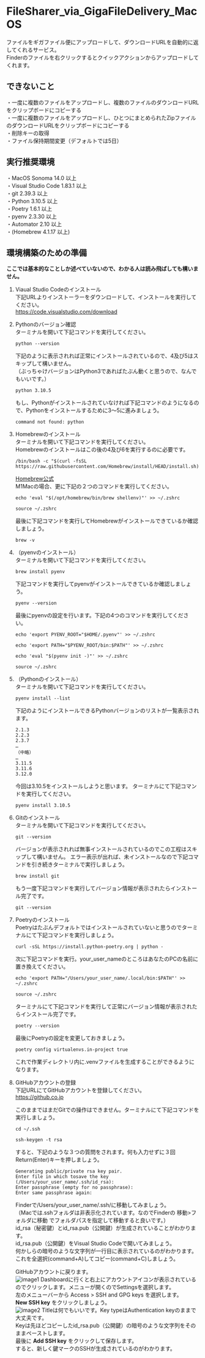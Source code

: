 # FileSharer_via_GigaFileDelivery_MacOS
ファイルをギガファイル便にアップロードして、ダウンロードURLを自動的に返してくれるサービス。  
Finderのファイルを右クリックするとクイックアクションからアップロードしてくれます。  

## できないこと
・一度に複数のファイルをアップロードし、複数のファイルのダウンロードURLをクリップボードにコピーする  
・一度に複数のファイルをアップロードし、ひとつにまとめられたZipファイルのダウンロードURLをクリップボードにコピーする  
・削除キーの取得  
・ファイル保持期間変更（デフォルトでは5日）  

## 実行推奨環境
・MacOS Sonoma 14.0 以上  
・Visual Studio Code 1.83.1 以上  
・git 2.39.3 以上  
・Python 3.10.5 以上  
・Poetry 1.6.1 以上  
・pyenv 2.3.30 以上  
・Automator 2.10 以上  
・(Homebrew 4.1.17 以上)  

## 環境構築のための準備
__ここでは基本的なことしか述べていないので、わかる人は読み飛ばしても構いません。__
1. Viaual Studio Codeのインストール  
   下記URLよりインストーラーをダウンロードして、インストールを実行してください。  
   https://code.visualstudio.com/download
2. Pythonのバージョン確認  
   ターミナルを開いて下記コマンドを実行してください。  
   ```
   python --version
   ```
   下記のように表示されれば正常にインストールされているので、4及び5はスキップして構いません。  
   （ぶっちゃけバージョンはPython3であればたぶん動くと思うので、なんでもいいです。）  
   ```
   python 3.10.5
   ```
   もし、Pythonがインストールされていなければ下記コマンドのようになるので、Pythonをインストールするために3〜5に進みましょう。
   ```
   command not found: python
   ```
3. Homebrewのインストール  
   ターミナルを開いて下記コマンドを実行してください。  
   Homebrewのインストールはこの後の4及び6を実行するのに必要です。
   ```
   /bin/bash -c "$(curl -fsSL https://raw.githubusercontent.com/Homebrew/install/HEAD/install.sh)"
   ```
   [Homebrew公式](https://brew.sh)  
   M1Macの場合、更に下記の２つのコマンドを実行してください。
   ```
   echo 'eval "$(/opt/homebrew/bin/brew shellenv)"' >> ~/.zshrc
   ```
   ```
   source ~/.zshrc
   ```
   最後に下記コマンドを実行してHomebrewがインストールできているか確認しましょう。
   ```
   brew -v
   ```
4. （pyenvのインストール）  
   ターミナルを開いて下記コマンドを実行してください。
   ```
   brew install pyenv
   ```
   下記コマンドを実行してpyenvがインストールできているか確認しましょう。
   ```
   pyenv --version
   ```
   最後にpyenvの設定を行います。下記の4つのコマンドを実行してください。
   ```
   echo 'export PYENV_ROOT="$HOME/.pyenv"' >> ~/.zshrc
   ```
   ```
   echo 'export PATH="$PYENV_ROOT/bin:$PATH"' >> ~/.zshrc
   ```
   ```
   echo 'eval "$(pyenv init -)"' >> ~/.zshrc
   ```
   ```
   source ~/.zshrc
   ```
5. （Pythonのインストール）  
   ターミナルを開いて下記コマンドを実行してください。
   ```
   pyenv install --list
   ```
   下記のようにインストールできるPythonバージョンのリストが一覧表示されます。
   ```
   2.1.3
   2.2.3
   2.3.7
   …
   （中略）
   …
   3.11.5
   3.11.6
   3.12.0
   ```
   今回は3.10.5をインストールしようと思います。
   ターミナルにて下記コマンドを実行してください。
   ```
   pyenv install 3.10.5
   ```
7. Gitのインストール  
   ターミナルを開いて下記コマンドを実行してください。
   ```
   git --version
   ```
   バージョンが表示されれば無事インストールされているのでこの工程はスキップして構いません。
   エラー表示が出れば、未インストールなので下記コマンドを引き続きターミナルで実行しましょう。
   ```
   brew install git
   ```
   もう一度下記コマンドを実行してバージョン情報が表示されたらインストール完了です。
   ```
   git --version
   ```
8. Poetryのインストール  
   Poetryはたぶんデフォルトではインストールされていないと思うのでターミナルにて下記コマンドを実行しましょう。
   ```
   curl -sSL https://install.python-poetry.org | python -
   ```
   次に下記コマンドを実行。your_user_nameのところはあなたのPCの名前に置き換えてください。
   ```
   echo 'export PATH="/Users/your_user_name/.local/bin:$PATH"' >> ~/.zshrc
   ```
   ```
   source ~/.zshrc
   ```
   ターミナルにて下記コマンドを実行して正常にバージョン情報が表示されたらインストール完了です。
   ```
   poetry --version
   ```
   最後にPoetryの設定を変更しておきましょう。
   ```
   poetry config virtualenvs.in-project true
   ```
   これで作業ディレクトリ内に.venvファイルを生成することができるようになります。
9. GitHubアカウントの登録  
   下記URLにてGitHubアカウントを登録してください。  
   https://github.co.jp

   このままではまだGitでの操作はできません。ターミナルにて下記コマンドを実行しましょう。
   ```
   cd ~/.ssh
   ```
   ```
   ssh-keygen -t rsa
   ```
   すると、下記のような３つの質問をされます。何も入力せずに３回Return(Enter)キーを押しましょう。
   ```
   Generating public/private rsa key pair.
   Enter file in which tosave the key (/Users/your_user_name/.ssh/id_rsa):
   Enter passphrase (empty for no passphrase):
   Enter same passphrase again:
   ```
   Finderで/Users/your_user_name/.ssh/に移動してみましょう。  
   （Macでは.sshフォルダは非表示化されています。なのでFinderの 移動>フォルダに移動 でフォルダパスを指定して移動すると良いです。）  
   id_rsa（秘密鍵）とid_rsa.pub（公開鍵）が生成されていることがわかります。  
   id_rsa.pub（公開鍵）をVisual Studio Codeで開いてみましょう。  
   何かしらの暗号のような文字列が一行目に表示されているのがわかります。  
   これを全選択(command+A)してコピー(command+C)しましょう。  

   GitHubアカウントに戻ります。  
   ![image1](img/20231028133604.png)
   Dashboardに行くと右上にアカウントアイコンが表示されているのでクリックします。メニューが開くのでSettingsを選択します。  
   左のメニューバーから Access > SSH and GPG keys を選択します。  
   __New SSH key__ をクリックしましょう。  
   ![image2](img/20231028122811.png)
   Titleは何でもいいです。Key typeはAuthentication keyのままで大丈夫です。  
   Keyは先ほどコピーしたid_rsa.pub（公開鍵）の暗号のような文字列をそのままペーストします。  
   最後に __Add SSH key__ をクリックして保存します。  
   すると、新しく鍵マークのSSHが生成されているのがわかります。
